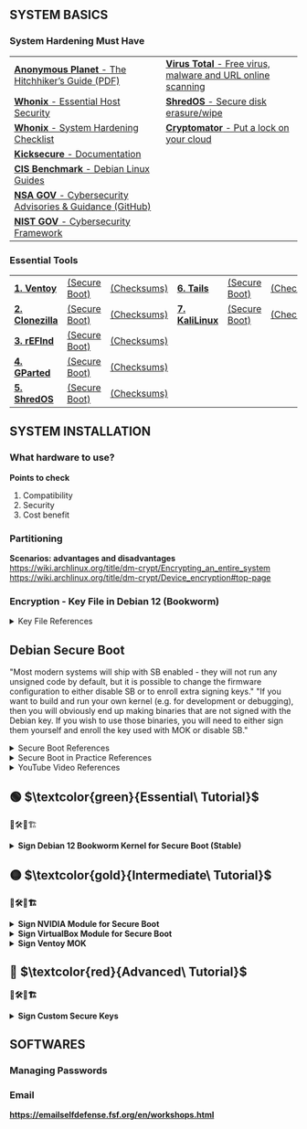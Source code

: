 
## SYSTEM BASICS

### System Hardening Must Have
<table>
  <tr>
   <td><a href="https://anonymousplanet.org/" target="_blank"><b>Anonymous Planet</b> - The Hitchhiker’s Guide</a><a href="https://anonymousplanet.org/export/guide.pdf" target="_blank">&nbsp(PDF)</a></td>
   <td><a href="https://www.virustotal.com/gui/home/upload" target="_blank"><b>Virus Total</b> - Free virus, malware and URL online scanning</a></td>
  </tr>
   <tr>
  <td><a href="https://www.whonix.org/wiki/Essential_Host_Security" target="_blank"><b>Whonix</b> - Essential Host Security</a></td>
  <td><a href="https://github.com/PartialVolume/shredos.x86_64" target="_blank"><b>ShredOS</b> - Secure disk erasure/wipe</a></td>
  </tr>
  <tr>
  <td><a href="https://www.whonix.org/wiki/System_Hardening_Checklist" target="_blank"><b>Whonix</b> - System Hardening Checklist</a></td>
  <td><a href="https://cryptomator.org/" target="_blank"><b>Cryptomator</b> - Put a lock on your cloud</a></td>
  </tr>
  <tr>
  <td><a href="https://www.kicksecure.com/wiki/Documentation" target="_blank"><b>Kicksecure</b> - Documentation</a></td>
  <td></td>
  </tr>
  <tr>
  <td><a href="https://www.cisecurity.org/benchmark/debian_linux" target="_blank"><b>CIS Benchmark</b> - Debian Linux Guides</a></td>
  <td></td>
  </tr>
  <tr>
  <td><a href="https://www.nsa.gov/Press-Room/Cybersecurity-Advisories-Guidance" target="_blank"><b>NSA GOV</b> - Cybersecurity Advisories & Guidance</a><a href="https://github.com/nsacyber" target="_blank">&nbsp(GitHub)</a></td>
  <td></td>
  </tr>
  <tr>
  <td><a href="https://www.nist.gov/cyberframework" target="_blank"><b>NIST GOV</b> - Cybersecurity Framework</a></td>
  <td></td>
  </tr>
</table>

### Essential Tools
<table>
  <tr>
    <td><a href="https://www.ventoy.net/en/download.html" target="_blank"><b>1. Ventoy</b></a></td>
    <td><a href="https://www.ventoy.net/en/doc_secure.html" target="_blank">(Secure Boot)</a></td>
    <td><a href="https://www.ventoy.net/en/download.html" target="_blank">(Checksums)</a></td>
     <td><a href="https://tails.net/news/new_domain/index.en.html" target="_blank"><b>6. Tails</b></a></td>
    <td><a href="" target="_blank">(Secure Boot)</a></td>
    <td><a href="" target="_blank">(Checksums)</a></td>
  </tr>
<tr>
    <td><a href="https://clonezilla.org/downloads.php" target="_blank"><b>2. Clonezilla</b></a></td>
    <td><a href="" target="_blank">(Secure Boot)</a></td>
    <td><a href="" target="_blank">(Checksums)</a></td>
    <td><a href="https://www.kali.org/get-kali/#kali-installer-images" target="_blank"><b>7. KaliLinux</b></a></td>
    <td><a href="" target="_blank">(Secure Boot)</a></td>
    <td><a href="" target="_blank">(Checksums)</a></td>
  </tr>
 <tr>
    <td><a href="http://www.rodsbooks.com/refind/index.html" target="_blank"><b>3. rEFInd</b></a></td>
    <td><a href="https://www.ventoy.net/en/doc_secure.html" target="_blank">(Secure Boot)</a></td>
    <td><a href="" target="_blank">(Checksums)</a></td>
    <td><a href="" target="_blank"></a></td>
    <td><a href="" target="_blank"></a></td>
    <td><a href="" target="_blank"></a></td>
  </tr>
  <tr>
    <td><a href="https://gparted.org/livecd.php" target="_blank"><b>4. GParted</b></a></td>
    <td><a href="https://gparted.org/download.php" target="_blank">(Secure Boot)</a></td>
    <td><a href="https://gparted.org/gpg-verify.php" target="_blank">(Checksums)</a></td>
    <td><a href="" target="_blank"></a></td>
    <td><a href="" target="_blank"></a></td>
    <td><a href="" target="_blank"></a></td>
  </tr>
  <tr>
    <td><a href="https://github.com/PartialVolume/shredos.x86_64" target="_blank"><b>5. ShredOS</b></a></td>
    <td><a href="" target="_blank">(Secure Boot)</a></td>
    <td><a href="" target="_blank">(Checksums)</a></td>
    <td><a href="" target="_blank"></a></td>
    <td><a href="" target="_blank"></a></td>
    <td><a href="" target="_blank"></a></td>
   </tr>
</table>

## SYSTEM INSTALLATION 

### What hardware to use?

**Points to check**
1. Compatibility
2. Security
3. Cost benefit

### Partitioning

**Scenarios: advantages and disadvantages**
https://wiki.archlinux.org/title/dm-crypt/Encrypting_an_entire_system
https://wiki.archlinux.org/title/dm-crypt/Device_encryption#top-page

### Encryption - Key File in Debian 12 (Bookworm)

<details>
<summary>Key File References</summary>  
<ul>
 <li>https://github.com/aomgiwjc/Unix-Bootstrap-Installs/wiki/Debian-BTRFS-Luks-Encryption-Installation-Method---Jan.-2023</li>
<li>https://cloudkid.fr/unlock-a-luks-partition-with-a-usb-key</li>
<li>https://blog.fidelramos.net/software/unlock-luks-usb-drive</li>
<li>https://tqdev.com/2022-luks-with-usb-unlock</li>
<li>https://www.willhaley.com/blog/unlock-luks-volumes-with-usb-key</li>
<li>https://www.dwarmstrong.org/fde-debian</li>
<li>https://www.cyberciti.biz/hardware/cryptsetup-add-enable-luks-disk-encryption-keyfile-linux</li>
<li>https://github.com/aomgiwjc/Unix-Bootstrap-Installs.wiki.git</li>
</ul>
</details>  

## Debian Secure Boot 

"Most modern systems will ship with SB enabled - they will not run any unsigned code by default, but it is possible to change the firmware configuration to either disable SB or to enroll extra signing keys." "If you want to build and run your own kernel (e.g. for development or debugging), then you will obviously end up making binaries that are not signed with the Debian key. If you wish to use those binaries, you will need to either sign them yourself and enroll the key used with MOK or disable SB."  


<details>
<summary>Secure Boot References</summary>  
<ul>
<li>https://wiki.debian.org/SecureBoot</li>
<li>https://www.rodsbooks.com/efi-bootloaders/secureboot.html#mokutil</li>

<li>https://www.debian.org/security/2020-GRUB-UEFI-SecureBoot/index.en.html</li>
<li>https://www.elstel.org/debcheckroot</li>
<li>https://0pointer.net/blog/authenticated-boot-and-disk-encryption-on-linux.html</li>
<li>https://stack.nexedi.com/P-VIFIB-Enhanced.UEFI.Secure.Boot.Debian</li>
<li>https://kernel-team.pages.debian.net/kernel-handbook/</li>
<li>https://wiki.archlinux.org/title/Unified_Extensible_Firmware_Interface/Secure_Boot</li>
<li>https://www.kicksecure.com/wiki/Verified_Boot</li>
<li>https://github.com/nsacyber/TrustedSHIM</li>
<li>https://github.com/nsacyber/HIRS</li>
<li><a href="https://media.defense.gov/2020/Sep/15/2002497594/-1/-1/0/CTR-UEFI-Secure-Boot-Customization-UOO168873-20.PDF" target="_blank">NSA - Cybersecurity Technical Report PDF</a></li>
</ul>
</details>  

<details>
<summary>Secure Boot in Practice References</summary>  
<ul>
<li>https://github.com/sitmsiteman/secure-boot-in-debian-based-distro</li>
<li>https://medium.com/@vvvrrooomm/practical-secure-boot-for-linux-d91021ae6471</li>
<li>https://github.com/Batu33TR/secureboot-mok-keys</li>
<li>https://github.com/M-P-P-C/Signing-an-Ubuntu-Kernel-for-Secure-Boot</li>
<li>https://help.ggcircuit.com/knowledge/how-to-inject-custom-secure-boot-keys-example</li>
<li>https://www.lastdragon.net/?p=2513</li>
<li>https://paldan.altervista.org/signed-linux-kernel-deb-creation-how-to/?doing_wp_cron=1690057748.1645970344543457031250 </li>
<li>https://www.linuxjournal.com/content/take-control-your-pc-uefi-secure-boot</li>
<li>https://access.redhat.com/documentation/de-de/red_hat_enterprise_linux/8/html/managing_monitoring_and_updating_the_kernel/signing-a-kernel-and-modules-for-secure-boot_managing-monitoring-and-updating-the-kernel</li>
</ul>
</details>  

<details>
<summary>YouTube Video References</summary>  
<ul>
<li>Use UEFI Secure Boot NOW! (Trafotin)](https://www.youtube.com/watch?v=Mqh9o8YY2dg)</li>
<li>Best Practices for UEFI Secure Boot Customization (UEFIForum)](https://www.youtube.com/watch?v=WBemkwMHLJM)</li>
<li>Secure Boot from A to Z (The Linux Foundation)](https://www.youtube.com/watch?v=jtLQ8SzfrDU)</li>
<li>Secure Boot. In Debian. In Buster. Really (DebConf Videos)](https://www.youtube.com/watch?v=_3mwK6AXo_k)</li>
<li>EFI secure boot con Debian 11 (La cueva del ultimo dragon Last Dragon)](https://www.youtube.com/watch?v=33-CL2fBvlE)</li>
</ul>
</details> 


## :green_circle: $\textcolor{green}{Essential\ Tutorial}$  

👷🛠️🚧🏗  

<DIV class="section" id="VERDE">
<details>
<summary><b>Sign Debian 12 Bookworm Kernel for Secure Boot (Stable)</b></summary>  

<b>1.First steps <b/>   

Has the system booted via Secure Boot?
```
$ sudo mokutil --sb-state
SecureBoot enabled
```
or
```
$ su -
Password:
# mokutil --sb-state
SecureBoot enabled
```

What keys are on my system?
```
sudo mokutil --list-enrolled 
```

Also the command modinfo prints the signature if available, for example:
```
# modinfo /lib/modules/6.1.0-11-amd64/kernel/mm/zsmalloc.ko 
```



<b>2.Place to auto-generated MOK<b/>

MOK - Machine Owner Key
Keys can be added and removed in the MOK list by the user, entirely separate from the distro CA key. 

Unlike Debian, Ubuntu has chosen to place their auto-generated MOK at "/var/lib/shim-signed/mok/", which some software--such as Oracle's virtualbox package -expect to be present. Note that using this same location may result in future conflicts.

If you see the key there (consisting of the files MOK.der, MOK.pem and MOK.priv) then you can use these, rather than creating your own, therefore first make sure the key doesn't exist yet:

```
$ ls /var/lib/shim-signed/mok/
```
To create a folder to MOK key:
```
$ su -
# mkdir -p /var/lib/shim-signed/mok/
```
You can choose another place like "/etc/mok_key/" since there is no standard location at the moment.

```
# mkdir -p /etc/mok_key/
```

<b>3.Generating a new key<b/>

Before you create the public and private key for signing the kernel, you need to access the folder you created to be the destination of the keys:
```
# cd /var/lib/shim-signed/mok/
or
# cd /etc/mok_key/
```
Then create the public and private key for signing the kernel:
```
# openssl req -config ./mokconfig.cnf -new -x509 -newkey rsa:2048 -nodes -days 36500 -outform DER -keyout "MOK.priv" -out "MOK.der" -subj "/CN=My Name/"
```
### # openssl req -new -x509 -newkey rsa:2048 -keyout MOK.priv -outform DER -out MOK.der -days 36500 -subj "/CN=My Name/"

Convert the key also to PEM format (mokutil needs DER, sbsign needs PEM):
```
# openssl x509 -in MOK.der -inform DER -outform PEM -out MOK.pem
```
<b>4.Enrolling your key<b/>

Enroll the key to your shim installation:

```
$ sudo mokutil --import MOK.der
```
```
$ sudo mokutil --import /var/lib/shim-signed/mok/MOK.der # prompts for one-time password

```
You will be asked for a one-time <b>password (remember and type it correctly)</b>, you will just use it to confirm your key selection in the next step, so choose any.

<b>5.Restart and Verify</b>

Restart your system. Changes to the MOK keys may only be confirmed directly from the console at boot time. You will encounter a blue screen of a tool called MOKManager. Select "Enroll MOK" and then "View key". Make sure it is your key you created in step 3. Afterwards continue the process and you must enter the password which you provided in step 4. Continue with booting your system.

Verify your key is already enrolled, if the MOK was loaded correctly, with:
```
$ sudo mokutil --list-enrolled
or
$ sudo mokutil --test-key /var/lib/shim-signed/mok/MOK.der
```
Others commands
```
# sbverify --list /boot/vmlinuz-6.1.0-11-amd64
# sbverify --cert /etc/mok_key/mok.crt /boot/vmlinuz-6.1.0-11-amd64
```
<b>6.Sign your installed kernel (or any other efi binary)</b>

<DIV class="subsection" id="6.1" >
<details>
<summary><b>6.1 Signing the Debian kernel modules with DKMS - Modern method</b></summary> 

Building Debian kernel modules with DKMS. The dkms frameworks allows building kernel modules "on the fly" on the local system instead of building them centrally on the Debian infrastructure, DKMS could automatically sign kernel updated modules. If you install the kernel modules through the apt repository, chances are that modules have already been signed by the DKMS signing key. In that case, the traditional method won't work. And the thing you only need to do is to enroll the DKMS signing key into your machine. On systems that use SecureBoot, you will need a Machine Owner Key (MOK) to load DKMS modules. Generate it, enroll it, sign modules with it and then you will be able to load the signed modules. 

It depends on the dkms package:
```
$ sudo apt install dkms
```

In order for dkms to automatically sign kernel modules, it must be told which key to sign the module with. This is done by adding two configuration values to "/etc/dkms/framework.conf", adjusting paths as required:

mok_signing_key="/var/lib/shim-signed/mok/MOK.priv"
mok_certificate="/var/lib/shim-signed/mok/MOK.der"
<\details>

<DIV class="subsubsection" id="6.2.1">
<details>
<summary>DKMS Sign Helper</summary>  
If these values are provided and dkms is able to build modules but does not attempt to sign them, then it is likely that sign_tool is missing. This is more common in older and/or custom kernels.
In "/etc/dkms/framework.conf", add:
```
sign_tool="/etc/dkms/sign_helper.sh"
```
Create "/etc/dkms/sign_helper.sh" with:
```
/lib/modules/"$1"/build/scripts/sign-file sha512 /root/.mok/client.priv /root/.mok/client.der "$2"
```
Set Linux kernel info variables
```
$ VERSION="$(uname -r)"
$ SHORT_VERSION="$(uname -r | cut -d . -f 1-2)"
$ MODULES_DIR=/lib/modules/$VERSION
$ KBUILD_DIR=/usr/lib/linux-kbuild-$SHORT_VERSION
```
<\details> 

<DIV class="subsubsection" id="6.2.2">
<details>
<summary>Making DKMS modules signing by DKMS signing key usable with the secure boot</summary>  

If you install the kernel modules through the apt repository, chances are that modules have already been signed by the DKMS signing key. In that case, the traditional method won't work. And the thing you only need to do is to enroll the DKMS signing key into your machine. Here is how we can do that:

First, use the method mentioned in Verifying if a module is signed to check if the modules are signed by DKMS signing key.

Next, find the location of the mok signing key and mok certificate. You can view the location in /etc/dkms/framework.conf, and the default location is /var/lib/dkms.

Then, run the following command to enroll the key into the machine:
```
$ sudo mokutil --import /var/lib/dkms/mok.pub # prompts for one-time password and /var/lib/mok.pub can be changed, if mok certificate isn't located there.
$ sudo mokutil --list-new # recheck your key will be prompted on next boot

<rebooting machine then enters MOK manager EFI utility: enroll MOK, continue, confirm, enter password, reboot>

$ sudo dmesg | grep cert # verify your key is loaded
```
<\details> 
</DIV>
</DIV>
</DIV>

<DIV class="subsection" id="6.2">  
<details>  
<summary><b>6.2 Signing the Debian kernel modules with sbsigntool - Traditional method</b></summary>  
Sign the installed Kernel using the key created according to the location you gave it, this will create a new signed vmlinuz. Sign vmlinuz using sbsign,it should be at /boot/vmlinuz-[KERNEL-VERSION]:

To check your Kernel version, you can also use the command:
```
$ uname -r
```
Signing vmlinuz using sbsign:
```
$ sudo sbsign --key MOK.priv --cert MOK.pem /boot/vmlinuz-[KERNEL-VERSION] --output /boot/vmlinuz-[KERNEL-VERSION].signed
for example
$ sbsign --key "/var/lib/shim-signed/mok/MOK.priv" --cert "/var/lib/shim-signed/mok/MOK.pem" "/boot/vmlinuz-6.1.0-11-amd64" --output "/boot/vmlinuz-6.1.0-11-amd64.tmp"
or alternatively
$ sbsign --key MOK.priv --cert MOK.pem "/boot/vmlinuz-$VERSION" --output "/boot/vmlinuz-$VERSION.tmp"
$ sudo mv "/boot/vmlinuz-$VERSION.tmp" "/boot/vmlinuz-$VERSION"
```
Copy the initram of the unsigned kernel, so we also have an initram for the signed one.This will create a new signed vmlinuz: remove the unsigned one and restore the original name of the signed one:
```
$ sudo cp /boot/initrd.img-[KERNEL-VERSION]{,.signed}
or
$ sudo rm /boot/initrd.img-[KERNEL-VERSION]
$ sudo mv whatever/boot/initrd.img-[KERNEL-VERSION]{,.signed} /boot/
```
Update your grub-config
```
$ sudo update-grub
```
Reboot your system and select the signed kernel. If booting works, you can remove the unsigned kernel:
```
$ sudo mv /boot/vmlinuz-[KERNEL-VERSION]{.signed,}
$ sudo mv /boot/initrd.img-[KERNEL-VERSION]{.signed,}
$ sudo update-grub
```
Now your system should run under a signed kernel and upgrading GRUB2 works again. If you want to upgrade the custom kernel, you can sign the new version easily by following above steps again from step seven on. Thus BACKUP the MOK-keys (MOK.der, MOK.pem, MOK.priv).  

<\details>  

## SYSTEM INSTALLATION 

###
</DIV>
</DIV>
</DIV>  

## :yellow_circle: $\textcolor{gold}{Intermediate\ Tutorial}$  

👷🛠️🚧🏗  

<details>
<summary><b>Sign NVIDIA Module for Secure Boot</b></summary>  

</details> 

<details>
<summary><b>Sign VirtualBox Module for Secure Boot</b></summary>  

</details> 

<details>
<summary><b>Sign Ventoy MOK</b></summary>  

</details>   

## :red_circle: $\textcolor{red}{Advanced\ Tutorial}$  

👷🛠️🚧🏗  

<details>  
<summary><b>Sign Custom Secure Keys</b></summary>  

</details>   


## SOFTWARES  


### Managing Passwords


### Email
https://emailselfdefense.fsf.org/en/workshops.html


  
